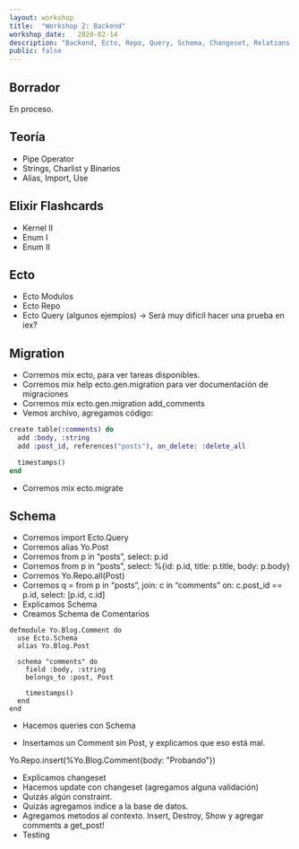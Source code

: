 ```yaml
---
layout: workshop
title:  "Workshop 2: Backend"
workshop_date:   2020-02-14
description: "Backend, Ecto, Repo, Query, Schema, Changeset, Relations."
public: false
---
```


## Borrador
En proceso.

## Teoría
* Pipe Operator
* Strings, Charlist y Binarios
* Alias, Import, Use

## Elixir Flashcards
* Kernel II
* Enum I
* Enum II

## Ecto

* Ecto Modulos
* Ecto Repo
* Ecto Query (algunos ejemplos) -> Será muy difícil hacer una prueba en iex?

## Migration

* Corremos mix ecto, para ver tareas disponibles.
* Corremos  mix help ecto.gen.migration para ver documentación de migraciones
* Corremos  mix ecto.gen.migration add_comments
* Vemos archivo, agregamos código:

``` elixir
create table(:comments) do
  add :body, :string
  add :post_id, references("posts"), on_delete: :delete_all

  timestamps()
end
```

* Corremos mix ecto.migrate

## Schema

* Corremos import Ecto.Query
* Corremos alias Yo.Post
* Corremos from p in “posts”, select: p.id
* Corremos from p in “posts”, select: %{id: p.id, title: p.title, body: p.body}
* Corremos Yo.Repo.all(Post)
* Corremos q = from p in “posts”, join: c in “comments” on: c.post_id == p.id, select: [p.id, c.id]
* Explicamos Schema
* Creamos Schema de Comentarios

```
defmodule Yo.Blog.Comment do
  use Ecto.Schema
  alias Yo.Blog.Post

  schema "comments" do
    field :body, :string
    belongs_to :post, Post

    timestamps()
  end
end
```

* Hacemos queries con Schema

* Insertamos un Comment sin Post, y explicamos que eso está mal.

Yo.Repo.insert(%Yo.Blog.Comment{body: "Probando"})


* Explicamos changeset
* Hacemos update con changeset (agregamos alguna validación)
* Quizás algún constraint.
* Quizás agregamos indice a la base de datos.
* Agregamos metodos al contexto. Insert, Destroy, Show y agregar comments a get_post!
* Testing
